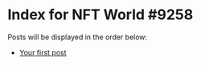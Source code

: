 # Index for NFT World #9258
Posts will be displayed in the order below:

- [Your first post](./001-first.md)

